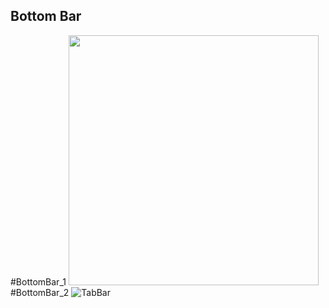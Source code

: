 ## Bottom Bar
#BottomBar_1
<img src="https://github.com/user-attachments/assets/9b079d21-2247-4243-8776-417029383845" width="400">
#BottomBar_2
![TabBar](https://github.com/user-attachments/assets/a09d55d6-6651-4b65-8347-f8200d737636)

